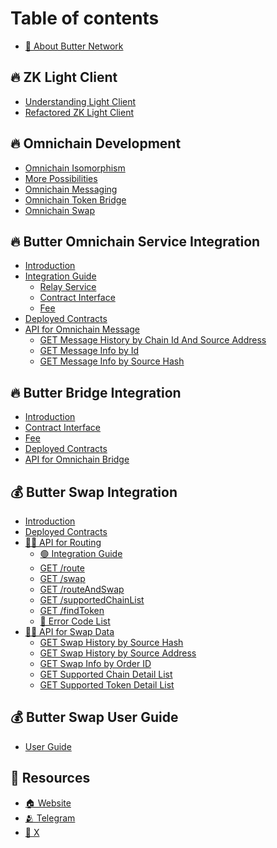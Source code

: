 # Table of contents

* [🌈 About Butter Network](README.md)

## 🔥 ZK Light Client

* [Understanding Light Client](zk-light-client/understanding-light-client.md)
* [Refactored ZK Light Client](zk-light-client/refactored-zk-light-client.md)


## 🔥 Omnichain Development
* [Omnichain Isomorphism](omnichain-development/omnichain-isomorphism.md)
* [More Possibilities](omnichain-development/more-possibilities.md)
* [Omnichain Messaging]()
* [Omnichain Token Bridge]()
* [Omnichain Swap]()

## 🔥 Butter Omnichain Service Integration

* [Introduction](omnichain-messaging/butter-omnichain-service.md)
* [Integration Guide]()
  * [Relay Service]() 
  * [Contract Interface]()
  * [Fee]()
* [Deployed Contracts](omnichain-messaging/deployed-omnichain-contracts.md)
* [API for Omnichain Message](omnichain-messaging/omnichain-api-for-messaging-data/README.md)
  * [GET Message History by Chain Id And Source Address](omnichain-messaging/omnichain-api-for-messaging-data/get-message-history-by-chain-id-and-address.md)
  * [GET Message Info by Id](omnichain-messaging/omnichain-api-for-messaging-data/get-message-info-by-id.md)
  * [GET Message Info by Source Hash](omnichain-messaging/omnichain-api-for-messaging-data/get-message-info-by-source-hash.md)


## 🔥 Butter Bridge Integration
* [Introduction]()
* [Contract Interface]()
* [Fee]()
* [Deployed Contracts](bridge/deployed-bridge-contracts.md)
* [API for Omnichain Bridge]()

## 💰 Butter Swap Integration

* [Introduction](butterswap/introduction.md)
* [Deployed Contracts](butterswap/deployed-contracts.md)
* [👩‍💻 API for Routing](butterswap/butter-api-for-routing/README.md)
  * [🟢 Integration Guide](butterswap/butter-api-for-routing/integration-guide.md)
  * [GET /route](butterswap/butter-api-for-routing/get-route.md)
  * [GET /swap](butterswap/butter-api-for-routing/get-swap.md)
  * [GET /routeAndSwap](butterswap/butter-api-for-routing/get-routeandswap.md)
  * [GET /supportedChainList](butterswap/butter-api-for-routing/get-supportedchainlist.md)
  * [GET /findToken](butterswap/butter-api-for-routing/get-findtoken.md)
  * [🔴 Error Code List](butterswap/butter-api-for-routing/error-code-list.md)
* [👨‍💻 API for Swap Data](butterswap/butter-api-for-swap-data/README.md)
  * [GET Swap History by Source Hash](butterswap/butter-api-for-swap-data/get-swap-history-by-source-hash.md)
  * [GET Swap History by Source Address](butterswap/butter-api-for-swap-data/get-swap-history-by-source-address.md)
  * [GET Swap Info by Order ID](butterswap/butter-api-for-swap-data/get-swap-info-by-order-id.md)
  * [GET Supported Chain Detail List](butterswap/butter-api-for-swap-data/get-supported-chain-detail-list.md)
  * [GET Supported Token Detail List](butterswap/butter-api-for-swap-data/get-supported-token-detail-list.md)

## 💰 Butter Swap User Guide
* [User Guide](butterswap/user-guide.md)

## 📢 Resources

* [🏠 Website](https://www.butternetwork.io/)
* [🫂 Telegram](https://t.me/butternetwork)
* [📄 X](https://twitter.com/ButterNetworkio)
